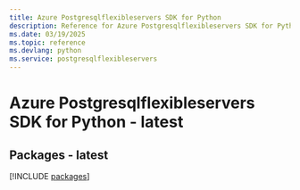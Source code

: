 ```yaml
---
title: Azure Postgresqlflexibleservers SDK for Python
description: Reference for Azure Postgresqlflexibleservers SDK for Python
ms.date: 03/19/2025
ms.topic: reference
ms.devlang: python
ms.service: postgresqlflexibleservers
---
```

# Azure Postgresqlflexibleservers SDK for Python - latest
## Packages - latest
[!INCLUDE [packages](postgresqlflexibleservers-index.md)]